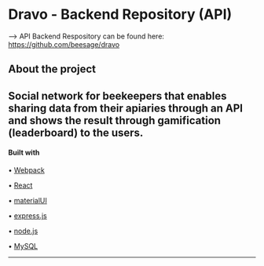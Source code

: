 # Dravo - Backend Repository (API)

--> API Backend Respository can be found here:
https://github.com/beesage/dravo

## About the project


 Social network for beekeepers that enables sharing data from their apiaries through an API and shows the result through gamification (leaderboard) to the users.
---

#### Built with

• [Webpack](https://webpack.js.org/)

• [React](https://reactjs.org/)

• [materialUI](https://material-ui.com/)

• [express.js](https://expressjs.com/de/)

• [node.js](https://nodejs.org/en/)

• [MySQL](https://www.mysql.com/)

---

